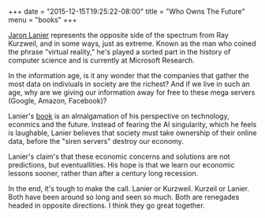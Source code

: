 +++
date = "2015-12-15T19:25:22-08:00"
title = "Who Owns The Future"
menu = "books"
+++

[Jaron Lanier](http://www.jaronlanier.com/) represents the opposite side of the spectrum from Ray Kurzweil, and in some ways, just as extreme.  Known as the man who coined the phrase "virtual reality," he's played a sorted part in the history of computer science and is currently at Microsoft Research.

In the information age, is it any wonder that the companies that gather the most data on indiviuals in society are the richest?  And if we live in such an age, why are we giving our information away for free to these mega servers (Google, Amazon, Facebook)?

Lanier's [book](http://www.amazon.com/Who-Owns-Future-Jaron-Lanier/dp/1451654979) is an almalgamation of his perspective on technology, econmics and the future.  Instead of fearing the AI singularity, which he feels is laughable, Lanier believes that society must take ownership of their online data, before the "siren servers" destroy our economy.

Lanier's claim's that these economic concerns and solutions are not predictions, but eventuallities.  His hope is that we learn our economic lessons sooner, rather than after a century long recession.

In the end, it's tough to make the call.  Lanier or Kurzweil.  Kurzeil or Lanier.  Both have been around so long and seen so much.  Both are renegades headed in opposite directions.  I think they go great together.

